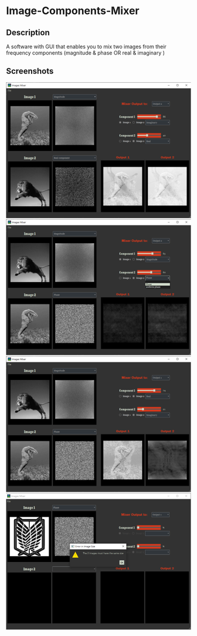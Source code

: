 # Image-Components-Mixer
## Description
A software with GUI that enables you to mix two images from their frequency components (magnitude  &amp; phase OR real &amp; imaginary )
## Screenshots 
![window 1](results/screen1.png)
![window 2](results/screen2.png)
![window 3](results/screen3.png)
![window 4](results/screen4.png)

